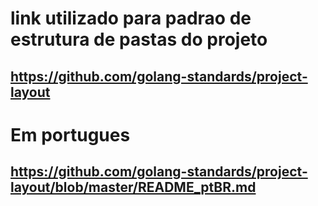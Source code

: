 ﻿# link utilizado para padrao de estrutura de pastas do projeto
## https://github.com/golang-standards/project-layout

# Em portugues
## https://github.com/golang-standards/project-layout/blob/master/README_ptBR.md